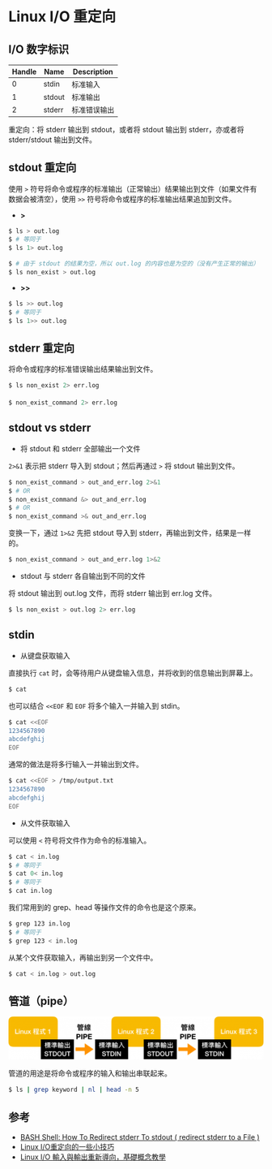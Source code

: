 # Linux I/O 重定向

## I/O 数字标识

Handle | Name   | Description |
------ | ------ | ----------- |
0      | stdin  | 标准输入     |
1      | stdout | 标准输出     |
2      | stderr | 标准错误输出  |

重定向：将 stderr 输出到 stdout，或者将 stdout 输出到 stderr，亦或者将 stderr/stdout 输出到文件。


## stdout 重定向

使用 `>` 符号将命令或程序的标准输出（正常输出）结果输出到文件（如果文件有数据会被清空），使用 `>>` 符号将命令或程序的标准输出结果追加到文件。

* **>**

```bash
$ ls > out.log
$ # 等同于
$ ls 1> out.log
```

```bash
$ # 由于 stdout 的结果为空，所以 out.log 的内容也是为空的（没有产生正常的输出）
$ ls non_exist > out.log
```

* **>>**

```bash
$ ls >> out.log
$ # 等同于
$ ls 1>> out.log
```


## stderr 重定向

将命令或程序的标准错误输出结果输出到文件。

```bash
$ ls non_exist 2> err.log

$ non_exist_command 2> err.log
```


## stdout vs stderr

* 将 stdout 和 stderr 全部输出一个文件

`2>&1` 表示把 stderr 导入到 stdout；然后再通过 `>` 将 stdout 输出到文件。

```bash
$ non_exist_command > out_and_err.log 2>&1
$ # OR
$ non_exist_command &> out_and_err.log
$ # OR
$ non_exist_command >& out_and_err.log
```

变换一下，通过 `1>&2` 先把 stdout 导入到 stderr，再输出到文件，结果是一样的。

```bash
$ non_exist_command > out_and_err.log 1>&2
```

* stdout 与 stderr 各自输出到不同的文件

将 stdout 输出到 out.log 文件，而将 stderr 输出到 err.log 文件。

```bash
$ ls non_exist > out.log 2> err.log
```


## stdin

* 从键盘获取输入

直接执行 `cat` 时，会等待用户从键盘输入信息，并将收到的信息输出到屏幕上。

```bash
$ cat
```

也可以结合 `<<EOF` 和 `EOF` 将多个输入一并输入到 stdin。

```bash
$ cat <<EOF
1234567890
abcdefghij
EOF
```

通常的做法是将多行输入一并输出到文件。

```bash
$ cat <<EOF > /tmp/output.txt
1234567890
abcdefghij
EOF
```

* 从文件获取输入

可以使用 `<` 符号将文件作为命令的标准输入。

```bash
$ cat < in.log
$ # 等同于
$ cat 0< in.log
$ # 等同于
$ cat in.log
```

我们常用到的 grep、head 等操作文件的命令也是这个原来。

```bash
$ grep 123 in.log
$ # 等同于
$ grep 123 < in.log
```

从某个文件获取输入，再输出到另一个文件中。

```bash
$ cat < in.log > out.log
```

## 管道（pipe）

![Linux Pipe](./img/linux-pipe.png)

管道的用途是将命令或程序的输入和输出串联起来。

```bash
$ ls | grep keyword | nl | head -n 5
```


## 参考

* [BASH Shell: How To Redirect stderr To stdout ( redirect stderr to a File )](https://www.cyberciti.biz/faq/redirecting-stderr-to-stdout/)
* [Linux I/O重定向的一些小技巧](https://www.ibm.com/developerworks/cn/linux/l-iotips/index.html)
* [Linux I/O 輸入與輸出重新導向，基礎概念教學](https://blog.gtwang.org/linux/linux-io-input-output-redirection-operators/)